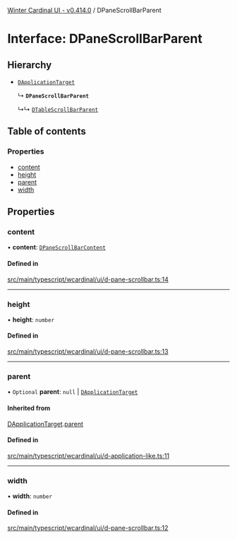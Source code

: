 [Winter Cardinal UI - v0.414.0](../index.md) / DPaneScrollBarParent

# Interface: DPaneScrollBarParent

## Hierarchy

- [`DApplicationTarget`](DApplicationTarget.md)

  ↳ **`DPaneScrollBarParent`**

  ↳↳ [`DTableScrollBarParent`](DTableScrollBarParent.md)

## Table of contents

### Properties

- [content](DPaneScrollBarParent.md#content)
- [height](DPaneScrollBarParent.md#height)
- [parent](DPaneScrollBarParent.md#parent)
- [width](DPaneScrollBarParent.md#width)

## Properties

### content

• **content**: [`DPaneScrollBarContent`](DPaneScrollBarContent.md)

#### Defined in

[src/main/typescript/wcardinal/ui/d-pane-scrollbar.ts:14](https://github.com/winter-cardinal/winter-cardinal-ui/blob/v0.414.0/src/main/typescript/wcardinal/ui/d-pane-scrollbar.ts#L14)

___

### height

• **height**: `number`

#### Defined in

[src/main/typescript/wcardinal/ui/d-pane-scrollbar.ts:13](https://github.com/winter-cardinal/winter-cardinal-ui/blob/v0.414.0/src/main/typescript/wcardinal/ui/d-pane-scrollbar.ts#L13)

___

### parent

• `Optional` **parent**: ``null`` \| [`DApplicationTarget`](DApplicationTarget.md)

#### Inherited from

[DApplicationTarget](DApplicationTarget.md).[parent](DApplicationTarget.md#parent)

#### Defined in

[src/main/typescript/wcardinal/ui/d-application-like.ts:11](https://github.com/winter-cardinal/winter-cardinal-ui/blob/v0.414.0/src/main/typescript/wcardinal/ui/d-application-like.ts#L11)

___

### width

• **width**: `number`

#### Defined in

[src/main/typescript/wcardinal/ui/d-pane-scrollbar.ts:12](https://github.com/winter-cardinal/winter-cardinal-ui/blob/v0.414.0/src/main/typescript/wcardinal/ui/d-pane-scrollbar.ts#L12)
